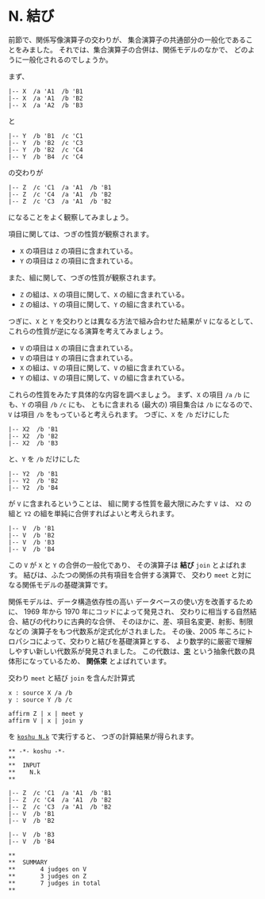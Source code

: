# N. 結び


前節で、関係写像演算子の交わりが、
集合演算子の共通部分の一般化であることをみました。
それでは、集合演算子の合併は、関係モデルのなかで、
どのように一般化されるのでしょうか。

まず、

``` text
|-- X  /a 'A1  /b 'B1
|-- X  /a 'A1  /b 'B2
|-- X  /a 'A2  /b 'B3
```

と

``` text
|-- Y  /b 'B1  /c 'C1
|-- Y  /b 'B2  /c 'C3
|-- Y  /b 'B2  /c 'C4
|-- Y  /b 'B4  /c 'C4
```

の交わりが

``` text
|-- Z  /c 'C1  /a 'A1  /b 'B1
|-- Z  /c 'C4  /a 'A1  /b 'B2
|-- Z  /c 'C3  /a 'A1  /b 'B2
```

になることをよく観察してみましょう。

項目に関しては、つぎの性質が観察されます。

 - `X` の項目は `Z` の項目に含まれている。
 - `Y` の項目は `Z` の項目に含まれている。

また、組に関して、つぎの性質が観察されます。

 - `Z` の組は、`X` の項目に関して、`X` の組に含まれている。
 - `Z` の組は、`Y` の項目に関して、`Y` の組に含まれている。

つぎに、`X` と `Y` を交わりとは異なる方法で組み合わせた結果が
`V` になるとして、これらの性質が逆になる演算を考えてみましょう。

 - `V` の項目は `X` の項目に含まれている。
 - `V` の項目は `Y` の項目に含まれている。
 - `X` の組は、`V` の項目に関して、`V` の組に含まれている。
 - `Y` の組は、`V` の項目に関して、`V` の組に含まれている。

これらの性質をみたす具体的な内容を調べましょう。
まず、`X` の項目 `/a` `/b` にも、`Y` の項目 `/b` `/c` にも、
ともに含まれる (最大の) 項目集合は `/b` になるので、
`V` は項目 `/b` をもっていると考えられます。
つぎに、`X` を `/b` だけにした

``` text
|-- X2  /b 'B1
|-- X2  /b 'B2
|-- X2  /b 'B3
```

と、`Y` を `/b` だけにした

``` text
|-- Y2  /b 'B1
|-- Y2  /b 'B2
|-- Y2  /b 'B4
```

が `V` に含まれるということは、
組に関する性質を最大限にみたす `V` は、
`X2` の組と `Y2` の組を単純に合併すればよいと考えられます。

``` text
|-- V  /b 'B1
|-- V  /b 'B2
|-- V  /b 'B3
|-- V  /b 'B4
```

この `V` が `X` と `Y` の合併の一般化であり、
その演算子は **結び** `join` とよばれます。
結びは、ふたつの関係の共有項目を合併する演算で、
交わり `meet` と対になる関係モデルの基礎演算です。

関係モデルは、データ構造依存性の高い
データベースの使い方を改善するために、
1969 年から 1970 年にコッドによって発見され、
交わりに相当する自然結合、結びの代わりに古典的な合併、
そのほかに、差、項目名変更、射影、制限などの
演算子をもつ代数系が定式化がされました。
その後、2005 年ころにトロパシコによって、交わりと結びを基礎演算とする、
より数学的に厳密で理解しやすい新しい代数系が発見されました。
この代数は、[束][lattice] という抽象代数の具体形になっているため、
**関係束** とよばれています。

交わり `meet` と結び `join` を含んだ計算式

``` text
x : source X /a /b
y : source Y /b /c

affirm Z | x | meet y
affirm V | x | join y
```

を [`koshu N.k`][N.k] で実行すると、
つぎの計算結果が得られます。

``` text
** -*- koshu -*-
**  
**  INPUT
**    N.k
**    

|-- Z  /c 'C1  /a 'A1  /b 'B1
|-- Z  /c 'C4  /a 'A1  /b 'B2
|-- Z  /c 'C3  /a 'A1  /b 'B2
|-- V  /b 'B1
|-- V  /b 'B2

|-- V  /b 'B3
|-- V  /b 'B4

**  
**  SUMMARY
**       4 judges on V
**       3 judges on Z
**       7 judges in total
**
```


[N.k]:   https://github.com/seinokatsuhiro/abc-of-koshucode/blob/master/draft/japanese/section/N/N.k
[lattice]: http://ja.wikipedia.org/wiki/束論

